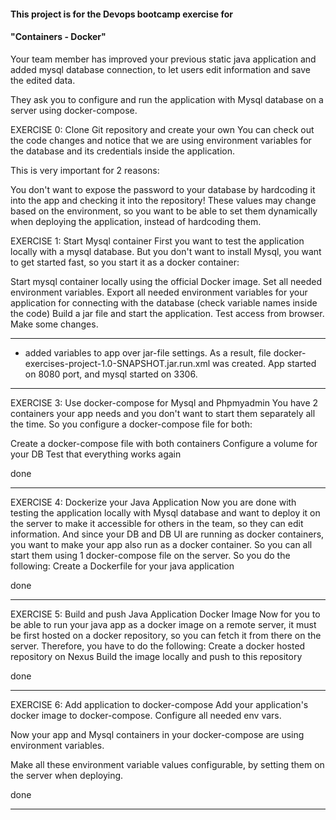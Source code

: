 #### This project is for the Devops bootcamp exercise for 
#### "Containers - Docker" 

Your team member has improved your previous static java application and added mysql database connection, to let users edit information and save the edited data.

They ask you to configure and run the application with Mysql database on a server using docker-compose.



EXERCISE 0: Clone Git repository and create your own
You can check out the code changes and notice that we are using environment variables for the database and its credentials inside the application.

This is very important for 2 reasons:

You don't want to expose the password to your database by hardcoding it into the app and checking it into the repository!
These values may change based on the environment, so you want to be able to set them dynamically when deploying the application, instead of hardcoding them.

EXERCISE 1: Start Mysql container
First you want to test the application locally with a mysql database. But you don't want to install Mysql, you want to get started fast, so you start it as a docker container:

Start mysql container locally using the official Docker image. Set all needed environment variables.
Export all needed environment variables for your application for connecting with the database (check variable names inside the code)
Build a jar file and start the application. Test access from browser. Make some changes.

---------------
* added variables to app over jar-file settings. As a result, file docker-exercises-project-1.0-SNAPSHOT.jar.run.xml was created.
App started on 8080 port, and mysql started on 3306.
---------------------------------------------------------

EXERCISE 3: Use docker-compose for Mysql and Phpmyadmin
You have 2 containers your app needs and you don't want to start them separately all the time. So you configure a docker-compose file for both:

Create a docker-compose file with both containers
Configure a volume for your DB
Test that everything works again

done

----------------------------------------------------------

EXERCISE 4: Dockerize your Java Application
Now you are done with testing the application locally with Mysql database and want to deploy it on the server to make it accessible for others in the team, so they can edit information.
And since your DB and DB UI are running as docker containers, you want to make your app also run as a docker container. So you can all start them using 1 docker-compose file on the server. So you do the following:
Create a Dockerfile for your java application

done

----------------------------------------------------------

EXERCISE 5: Build and push Java Application Docker Image
Now for you to be able to run your java app as a docker image on a remote server, it must be first hosted on a docker repository, so you can fetch it from there on the server. Therefore, you have to do the following:
Create a docker hosted repository on Nexus
Build the image locally and push to this repository

done

-----------------------------------------------------------

EXERCISE 6: Add application to docker-compose
Add your application's docker image to docker-compose. Configure all needed env vars.

Now your app and Mysql containers in your docker-compose are using environment variables.

Make all these environment variable values configurable, by setting them on the server when deploying.

done

------------------------------------------------------------